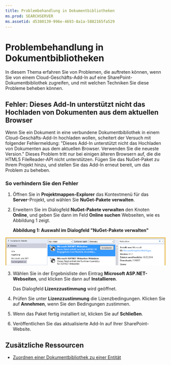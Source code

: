 ```yaml
---
title: Problembehandlung in Dokumentbibliotheken
ms.prod: SEARCHSERVER
ms.assetid: d5380139-996e-4693-8a1a-5882165fa529
---
```



# Problembehandlung in Dokumentbibliotheken
In diesem Thema erfahren Sie von Problemen, die auftreten können, wenn Sie von einem Cloud-Geschäfts-Add-In auf eine SharePoint-Dokumentbibliothek zugreifen, und mit welchen Techniken Sie diese Probleme beheben können.






## Fehler: Dieses Add-In unterstützt nicht das Hochladen von Dokumenten aus dem aktuellen Browser

Wenn Sie ein Dokument in eine verbundene Dokumentbibliothek in einem Cloud-Geschäfts-Add-In hochladen wollen, scheitert der Versuch mit folgender Fehlermeldung: "Dieses Add-In unterstützt nicht das Hochladen von Dokumenten aus dem aktuellen Browser. Verwenden Sie die neueste Version." Dieses Problem tritt nur bei einigen älteren Browsern auf, die die HTML5 FileReader-API nicht unterstützen. Fügen Sie das NuGet-Paket zu Ihrem Projekt hinzu, und stellen Sie das Add-In erneut bereit, um das Problem zu beheben.




### So verhindern Sie den Fehler


1. Öffnen Sie in **Projektmappen-Explorer** das Kontextmenü für das **Server**-Projekt, und wählen Sie **NuGet-Pakete verwalten**.


2. Erweitern Sie im Dialogfeld **NuGet-Pakete verwalten** den Knoten **Online**, und geben Sie dann im Feld **Online suchen** Webseiten, wie es Abbildung 1 zeigt.

   **Abbildung 1: Auswahl im Dialogfeld "NuGet-Pakete verwalten"**



![Auswahl im Dialogfeld "Manage NuGet Packages"](images/NuGet.PNG)





3. Wählen Sie in der Ergebnisliste den Eintrag **Microsoft ASP.NET-Webseiten**, und klicken Sie dann auf **Installieren**.

    Das Dialogfeld **Lizenzzustimmung** wird geöffnet.


4. Prüfen Sie unter **Lizenzzustimmung** die Lizenzbedingungen. Klicken Sie auf **Annehmen**, wenn Sie den Bedingungen zustimmen.


5. Wenn das Paket fertig installiert ist, klicken Sie auf **Schließen**.


6. Veröffentlichen Sie das aktualisierte Add-In auf Ihrer SharePoint-Website.



## Zusätzliche Ressourcen
<a name="bk_addresources"> </a>


-  [Zuordnen einer Dokumentbibliothek zu einer Entität](associate-a-document-library-with-an-entity.md)



